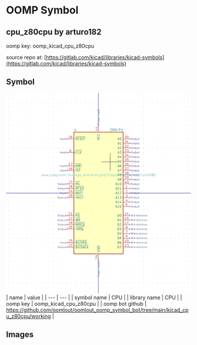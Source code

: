 # OOMP Symbol  
## cpu_z80cpu  by arturo182  
  
oomp key: oomp_kicad_cpu_z80cpu  
  
source repo at: [https://gitlab.com/kicad/libraries/kicad-symbols](https://gitlab.com/kicad/libraries/kicad-symbols)  
## Symbol  
  
[![working.png](working_600.png)](working.png)  
| name | value | 
| --- | --- | 
| symbol name | CPU | 
| library name | CPU | 
| oomp key | oomp_kicad_cpu_z80cpu | 
| oomp bot github | https://github.com/oomlout/oomlout_oomp_symbol_bot/tree/main/kicad_cpu_z80cpu/working | 
## Images  
